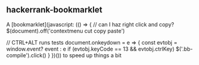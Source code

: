 ## hackerrank-bookmarklet

A [bookmarklet](javascript: (() => {
  // can I haz right click and copy?
  $(document).off('contextmenu cut copy paste')

  // CTRL+ALT runs tests
  document.onkeydown = e => {
    const evtobj = window.event? event : e
    if (evtobj.keyCode == 13 && evtobj.ctrlKey) $('.bb-compile').click()
  }
})()) to speed up things a bit
